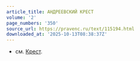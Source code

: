 ```yaml
---
article_title: АНДРЕЕВСКИЙ КРЕСТ
volume: '2'
page_numbers: '350'
source_url: https://pravenc.ru/text/115194.html
downloaded_at: '2025-10-13T08:38:37Z'
---
```


- см. [Крест](https://pravenc.ru/text/Крест.html).
